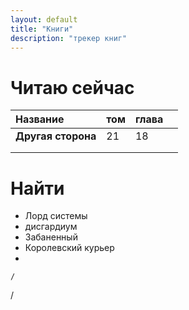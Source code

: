 ```yaml
---
layout: default
title: "Книги"
description: "трекер книг"
---
```


# Читаю сейчас

 | Название           | том | глава |     |
| :----------------- | --- | ----- | --- |
| **Другая сторона** | 21  | 18    |     |
|                    |     |       |     |
|                    |     |       |     |


# Найти

- Лорд системы 
- дисгардиум 
- Забаненный 
- Королевский курьер 
- 


	/
/